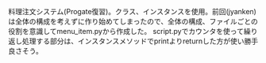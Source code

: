 料理注文システム(Progate復習)。クラス、インスタンスを使用。前回(jyanken)は全体の構成を考えずに作り始めてしまったので、全体の構成、ファイルごとの役割を意識してmenu_item.pyから作成した。
script.pyでカウンタを使って繰り返し処理する部分は、インスタンスメソッドでprintよりreturnした方が使い勝手良さそう。
